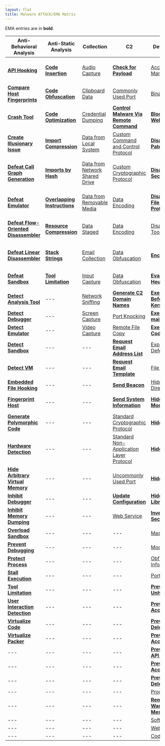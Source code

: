 ```yaml
---
layout: flat
title: Malware ATT&CK/EMA Matrix
---
```


EMA entries are in **bold**.

|Anti-Behavioral Analysis|Anti-Static Analysis|Collection|C2|Defense Evasion|Destruction|Discovery|Execution|Exfiltration|Fraud|Lateral Movement|Persistence|Privilege Escalation|
|------------------------|--------------------|----------|--|---------------|-----------|---------|---------|------------|-----|----------------|-----------|--------------------|
|[**API Hooking**](https://collaborate.mitre.org/ema/index.php/Ema-1035)|[**Code Insertion**](https://collaborate.mitre.org/ema/index.php/Ema-1008)|[Audio Capture](https://attack.mitre.org/wiki/Technique/T1123)|[**Check for Payload**](https://collaborate.mitre.org/ema/index.php/Ema-1236)|[Access Token Manipulation](https://attack.mitre.org/wiki/Technique/T1134)|[**Consume System Resources**](https://collaborate.mitre.org/ema/index.php/Ema-1177)|[Account Discovery](https://attack.mitre.org/wiki/Technique/T1087)|[Command-Line Interface](https://attack.mitre.org/wiki/Technique/T1059)|[Automated Exfiltration](https://attack.mitre.org/wiki/Technique/T1020)|[**Access Premium Service**](https://collaborate.mitre.org/ema/index.php/Ema-1178)|[**Autonomous Remote Infection**](https://collaborate.mitre.org/ema/index.php/Ema-1216)|[Hidden File and Directories](https://attack.mitre.org/wiki/Technique/T1158)|[Explotation for Privilege Escalation](https://attack.mitre.org/wiki/Technique/T1068)|
|[**Compare Host Fingerprints**](https://collaborate.mitre.org/ema/index.php/Ema-1120)|[**Code Obfuscation**](https://collaborate.mitre.org/ema/index.php/Ema-1004)|[Clipboard Data](https://attack.mitre.org/wiki/Technique/T1115)|[Commonly Used Port](https://attack.mitre.org/wiki/Technique/T1043)|[Binary Padding](https://attack.mitre.org/wiki/Technique/T1009)|[**Denial of Service**](https://collaborate.mitre.org/ema/index.php/Ema-1175)|[File and Directory Discovery](https://attack.mitre.org/wiki/Technique/T1083)|[Execution through API](https://attack.mitre.org/wiki/Technique/T1106)|[Data Compressed](https://attack.mitre.org/wiki/Technique/T1002)|[**Click Fraud**](https://collaborate.mitre.org/ema/index.php/Ema-1179)|[Exploitation of Remote Services](https://attack.mitre.org/wiki/Technique/T1210)|[Hooking](https://attack.mitre.org/wiki/Technique/T1179)|[Hooking](https://attack.mitre.org/wiki/Technique/T1179)|
|[**Crash Tool**](https://collaborate.mitre.org/ema/index.php/Ema-1049)|[**Code Optimization**](https://collaborate.mitre.org/ema/index.php/Ema-1037)|[Credential Dumping](https://attack.mitre.org/wiki/Technique/T1003)|[**Control Malware Via Remote Command**](https://collaborate.mitre.org/ema/index.php/Ema-1241)|[**Block Security Websites**](https://collaborate.mitre.org/ema/index.php/Ema-1154)|[**Destroy Hardware**](https://collaborate.mitre.org/ema/index.php/Ema-1196)|[Peripheral Device Discovery](https://attack.mitre.org/wiki/Technique/T1120)|[Execution through Module Load](https://attack.mitre.org/wiki/Technique/T1129)|[Data Encrypted](https://attack.mitre.org/wiki/Technique/T1022)|---|[Remote File Copy](https://attack.mitre.org/wiki/Technique/T1105)|[Modify Existing Service](https://attack.mitre.org/wiki/Technique/T1031)|[Process Injection](https://attack.mitre.org/wiki/Technique/T1055)|
|[**Create Illusionary Issue**](https://collaborate.mitre.org/ema/index.php/Ema-1031)|[**Import Compression**](https://collaborate.mitre.org/ema/index.php/Ema-1030)|[Data from Local System](https://attack.mitre.org/wiki/Technique/T1005)|[Custom Command and Control Protocol](https://attack.mitre.org/wiki/Technique/T1094)|[**Disable Kernel Patch Protection**](https://collaborate.mitre.org/ema/index.php/Ema-1146)|[**Encrypt Files**](https://collaborate.mitre.org/ema/index.php/Ema-1122)|[Process Discovery](https://attack.mitre.org/wiki/Technique/T1057)|[**Install Legitimate Software**](https://collaborate.mitre.org/ema/index.php/Ema-1137)|[Exfiltration Over Alternative Protocol](https://attack.mitre.org/wiki/Technique/T1048)|---|---|[New Service](https://attack.mitre.org/wiki/Technique/T1050)|[Scheduled Task](https://attack.mitre.org/wiki/Technique/T1053)|
|[**Defeat Call Graph Generation**](https://collaborate.mitre.org/ema/index.php/Ema-1228)|[**Imports by Hash**](https://collaborate.mitre.org/ema/index.php/Ema-1036)|[Data from Network Shared Drive](https://attack.mitre.org/wiki/Technique/T1039)|[Custom Cryptographic Protocol](https://attack.mitre.org/wiki/Technique/T1024)|[**Disable OS Security Alerts**](https://collaborate.mitre.org/ema/index.php/Ema-1147)|[**Erase Data**](https://collaborate.mitre.org/ema/index.php/Ema-1195)|[Query Registry](https://attack.mitre.org/wiki/Technique/T1012)|[**Install Secondary Malware**](https://collaborate.mitre.org/ema/index.php/Ema-1138)|[Exfiltration Over Command and Control Channel](https://attack.mitre.org/wiki/Technique/T1041)|---|---|[**Persist After OS Changes**](https://collaborate.mitre.org/ema/index.php/Ema-1208)|---|
|[**Defeat Emulator**](https://collaborate.mitre.org/ema/index.php/Ema-1268)|[**Overlapping Instructions**](https://collaborate.mitre.org/ema/index.php/Ema-1038)|[Data from Removable Media](https://attack.mitre.org/wiki/Technique/T1025)|[Data Encoding](https://attack.mitre.org/wiki/Technique/T1132)|[**Disable System File Overwrite Protection**](https://collaborate.mitre.org/ema/index.php/Ema-1149)|[**Manipulate File System Data**](https://collaborate.mitre.org/ema/index.php/Ema-1127)|[Security Software Discovery](https://attack.mitre.org/wiki/Technique/T1063)|[**Install Secondary Module**](https://collaborate.mitre.org/ema/index.php/Ema-1136)|[Exfiltration Over Other Network Medium](https://attack.mitre.org/wiki/Technique/T1011)|---|---|[**Persist After System Reboot**](https://collaborate.mitre.org/ema/index.php/Ema-1209)|---|
|[**Defeat Flow-Oriented Disassembler**](https://collaborate.mitre.org/ema/index.php/Ema-1227)|[**Resource Compression**](https://collaborate.mitre.org/ema/index.php/Ema-1039)|[Data Staged](https://attack.mitre.org/wiki/Technique/T1074)|[Data Encoding](https://attack.mitre.org/wiki/Technique/T1132)|[Disabling Security Tools](https://attack.mitre.org/wiki/Technique/T1089)|[**Manipulate Network Traffic**](https://collaborate.mitre.org/ema/index.php/Ema-1126)|[System Information Discovery](https://attack.mitre.org/wiki/Technique/T1082)|[**Log Activity**](https://collaborate.mitre.org/ema/index.php/Ema-1134)|[Exfiltration Over Physical Medium](https://attack.mitre.org/wiki/Technique/T1052)|---|---|[Port Knocking](https://attack.mitre.org/wiki/Technique/T1205)|---|
|[**Defeat Linear Disassembler**](https://collaborate.mitre.org/ema/index.php/Ema-1229)|[**Stack Strings**](https://collaborate.mitre.org/ema/index.php/Ema-1044)|[Email Collection](https://attack.mitre.org/wiki/Technique/T1114)|[Data Obfuscation](https://attack.mitre.org/wiki/Technique/T1001)|[**Encrypt Self**](https://collaborate.mitre.org/ema/index.php/Ema-1165)|---|[System Network Configuration Discovery](https://attack.mitre.org/wiki/Technique/T1016)|[PowerShell](https://attack.mitre.org/wiki/Technique/T1086)|---|---|---|[Registry Run Keys / Start Folder](https://attack.mitre.org/wiki/Technique/T1060)|---|
|[**Defeat Sandbox**](https://collaborate.mitre.org/ema/index.php/Ema-1027)|[**Tool Limitation**](https://collaborate.mitre.org/ema/index.php/Ema-1050)|[Input Capture](https://attack.mitre.org/wiki/Technique/T1056)|[Data Obfuscation](https://attack.mitre.org/wiki/Technique/T1001)|[**Evade Static Heuristic**](https://collaborate.mitre.org/ema/index.php/Ema-1252)|---|[System Owner/User Discovery](https://attack.mitre.org/wiki/Technique/T1033)|[**Prevent Concurrent Execution**](https://collaborate.mitre.org/ema/index.php/Ema-1261)|---|---|---|[**Re-instantiate Self**](https://collaborate.mitre.org/ema/index.php/Ema-1212)|---|
|[**Detect Analysis Tool**](https://collaborate.mitre.org/ema/index.php/Ema-1005)|---|[Network Sniffing](https://attack.mitre.org/wiki/Technique/T1040)|[**Generate C2 Domain Names**](https://collaborate.mitre.org/ema/index.php/Ema-1244)|[**Execute Before/External to Kernel/Hypervisor**](https://collaborate.mitre.org/ema/index.php/Ema-1225)|---|[System Time Discovery](https://attack.mitre.org/wiki/Technique/T1124)|[Rundll32](https://attack.mitre.org/wiki/Technique/T1085)|---|---|---|[Scheduled Task](https://attack.mitre.org/wiki/Technique/T1053)|---|
|[**Detect Debugger**](https://collaborate.mitre.org/ema/index.php/Ema-1253)|---|[Screen Capture](https://attack.mitre.org/wiki/Technique/T1113)|[Port Knocking](https://attack.mitre.org/wiki/Technique/T1205)|[**Execute Non-main CPU Code**](https://collaborate.mitre.org/ema/index.php/Ema-1221)|---|---|[Scheduled Task](https://attack.mitre.org/wiki/Technique/T1053)|---|---|---|[Timestomp](https://attack.mitre.org/wiki/Technique/T1099)|---|
|[**Detect Emulator**](https://collaborate.mitre.org/ema/index.php/Ema-1265)|---|[Video Capture](https://attack.mitre.org/wiki/Technique/T1125)|[Remote File Copy](https://attack.mitre.org/wiki/Technique/T1105)|[**Execute Stealthy Code**](https://collaborate.mitre.org/ema/index.php/Ema-1223)|---|---|[Scripting](https://attack.mitre.org/wiki/Technique/T1064)|---|---|---|---|---|
|[**Detect Sandbox**](https://collaborate.mitre.org/ema/index.php/Ema-1233)|---|---|[**Request Email Address List**](https://collaborate.mitre.org/ema/index.php/Ema-1123)|[Exploitation for Defense Evasion](https://attack.mitre.org/wiki/Technique/T1211)|---|---|[**Send Email Message**](https://collaborate.mitre.org/ema/index.php/Ema-1125)|---|---|---|---|---|
|[**Detect VM**](https://collaborate.mitre.org/ema/index.php/Ema-1239)|---|---|[**Request Email Template**](https://collaborate.mitre.org/ema/index.php/Ema-1124)|[File Deletion](https://attack.mitre.org/wiki/Technique/T1107)|---|---|[**Suicide Exit**](https://collaborate.mitre.org/ema/index.php/Ema-1135)|---|---|---|---|---|
|[**Embedded File Hooking**](https://collaborate.mitre.org/ema/index.php/Ema-1048)|---|---|[**Send Beacon**](https://collaborate.mitre.org/ema/index.php/Ema-1237)|[Hidden File and Directories](https://attack.mitre.org/wiki/Technique/T1158)|---|---|[**Test SMTP Connection**](https://collaborate.mitre.org/ema/index.php/Ema-1174)|---|---|---|---|---|
|[**Fingerprint Host**](https://collaborate.mitre.org/ema/index.php/Ema-1121)|---|---|[**Send System Information**](https://collaborate.mitre.org/ema/index.php/Ema-1238)|[**Hide Kernel Modules**](https://collaborate.mitre.org/ema/index.php/Ema-1015)|---|---|[Windows Management Instrumentation](https://attack.mitre.org/wiki/Technique/T1047)|---|---|---|---|---|
|[**Generate Polymorphic Code**](https://collaborate.mitre.org/ema/index.php/Ema-1032)|---|---|[Standard Cryptographic Protocol](https://attack.mitre.org/wiki/Technique/T1032)|[**Hide Processes**](https://collaborate.mitre.org/ema/index.php/Ema-1224)|---|---|---|---|---|---|---|---|
|[**Hardware Detection**](https://collaborate.mitre.org/ema/index.php/Ema-1022)|---|---|[Standard Non-Application Layer Protocol](https://attack.mitre.org/wiki/Technique/T1095)|[**Hide Services**](https://collaborate.mitre.org/ema/index.php/Ema-1219)|---|---|---|---|---|---|---|---|
|[**Hide Arbitrary Virtual Memory**](https://collaborate.mitre.org/ema/index.php/Ema-1172)|---|---|[Uncommonly Used Port](https://attack.mitre.org/wiki/Technique/T1065)|[**Hide Threads**](https://collaborate.mitre.org/ema/index.php/Ema-1218)|---|---|---|---|---|---|---|---|
|[**Inhibit Debugger**](https://collaborate.mitre.org/ema/index.php/Ema-1024)|---|---|[**Update Configuration**](https://collaborate.mitre.org/ema/index.php/Ema-1240)|[**Hide Userspace Libraries**](https://collaborate.mitre.org/ema/index.php/Ema-1222)|---|---|---|---|---|---|---|---|
|[**Inhibit Memory Dumping**](https://collaborate.mitre.org/ema/index.php/Ema-1173)|---|---|[Web Service](https://attack.mitre.org/wiki/Technique/T1102)|[**Inventory Security Products**](https://collaborate.mitre.org/ema/index.php/Ema-1246)|---|---|---|---|---|---|---|---|
|[**Overload Sandbox**](https://collaborate.mitre.org/ema/index.php/Ema-1235)|---|---|---|[Masquerading](https://attack.mitre.org/wiki/Technique/T1036)|---|---|---|---|---|---|---|---|
|[**Prevent Debugging**](https://collaborate.mitre.org/ema/index.php/Ema-1230)|---|---|---|[Modify Registry](https://attack.mitre.org/wiki/Technique/T1112)|---|---|---|---|---|---|---|---|
|[**Protect Process**](https://collaborate.mitre.org/ema/index.php/Ema-1034)|---|---|---|[Obfuscated File or Information](https://attack.mitre.org/wiki/Technique/T1027)|---|---|---|---|---|---|---|---|
|[**Stall Execution**](https://collaborate.mitre.org/ema/index.php/Ema-1013)|---|---|---|[Port Knocking](https://attack.mitre.org/wiki/Technique/T1205)|---|---|---|---|---|---|---|---|
|[**Tool Limitation**](https://collaborate.mitre.org/ema/index.php/Ema-1050)|---|---|---|[**Prevent API Unhooking**](https://collaborate.mitre.org/ema/index.php/Ema-1180)|---|---|---|---|---|---|---|---|
|[**User Interaction Detection**](https://collaborate.mitre.org/ema/index.php/Ema-1021)|---|---|---|[**Prevent File Access**](https://collaborate.mitre.org/ema/index.php/Ema-1184)|---|---|---|---|---|---|---|---|
|[**Virtualize Code**](https://collaborate.mitre.org/ema/index.php/Ema-1046)|---|---|---|[**Prevent File Deletion**](https://collaborate.mitre.org/ema/index.php/Ema-1181)|---|---|---|---|---|---|---|---|
|[**Virtualize Packer**](https://collaborate.mitre.org/ema/index.php/Ema-1047)|---|---|---|[**Prevent Memory Access**](https://collaborate.mitre.org/ema/index.php/Ema-1183)|---|---|---|---|---|---|---|---|
|---|---|---|---|[**Prevent Native API Hooking**](https://collaborate.mitre.org/ema/index.php/Ema-1226)|---|---|---|---|---|---|---|---|
|---|---|---|---|[**Prevent Registry Access**](https://collaborate.mitre.org/ema/index.php/Ema-1185)|---|---|---|---|---|---|---|---|
|---|---|---|---|[**Prevent Registry Deletion**](https://collaborate.mitre.org/ema/index.php/Ema-1182)|---|---|---|---|---|---|---|---|
|---|---|---|---|[Process Injection](https://attack.mitre.org/wiki/Technique/T1055)|---|---|---|---|---|---|---|---|
|---|---|---|---|[**Remove SMS Warning Messages**](https://collaborate.mitre.org/ema/index.php/Ema-1141)|---|---|---|---|---|---|---|---|
|---|---|---|---|[Software Packing](https://attack.mitre.org/wiki/Technique/T1045)|---|---|---|---|---|---|---|---|
|---|---|---|---|[Web Service](https://attack.mitre.org/wiki/Technique/T1102)|---|---|---|---|---|---|---|---|
|---|---|---|---|[Code Signing](https://attack.mitre.org/wiki/Technique/T1116)|---|---|---|---|---|---|---|---|
